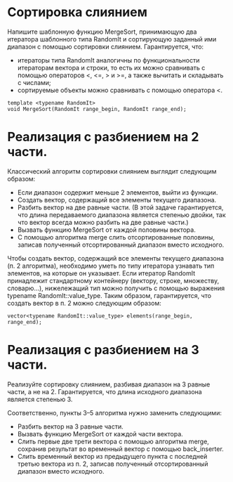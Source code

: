 # Сортировка слиянием

Напишите шаблонную функцию MergeSort, принимающую два итератора шаблонного типа RandomIt и сортирующую заданный ими диапазон с помощью сортировки слиянием. Гарантируется, что:

+ итераторы типа RandomIt аналогичны по функциональности итераторам вектора и строки, то есть их можно сравнивать с помощью операторов <, <=, > и >=, а также вычитать и складывать с числами;
+ сортируемые объекты можно сравнивать с помощью оператора <.

```
template <typename RandomIt>
void MergeSort(RandomIt range_begin, RandomIt range_end);
```

# Реализация с разбиением на 2 части. 
Классический алгоритм сортировки слиянием выглядит следующим образом:

+ Если диапазон содержит меньше 2 элементов, выйти из функции.
+ Создать вектор, содержащий все элементы текущего диапазона.
+ Разбить вектор на две равные части. (В этой задаче гарантируется, что длина передаваемого диапазона является степенью двойки, так что вектор всегда можно разбить на две равные части.)
+ Вызвать функцию MergeSort от каждой половины вектора.
+ С помощью алгоритма merge слить отсортированные половины, записав полученный отсортированный диапазон вместо исходного.

Чтобы создать вектор, содержащий все элементы текущего диапазона (п. 2 алгоритма), необходимо уметь по типу итератора узнавать тип элементов, на которые он указывает. Если итератор RandomIt принадлежит стандартному контейнеру (вектору, строке, множеству, словарю...), нижележащий тип можно получить с помощью выражения typename RandomIt::value_type. Таким образом, гарантируется, что создать вектор в п. 2 можно следующим образом:

```
vector<typename RandomIt::value_type> elements(range_begin, range_end);
```

# Реализация с разбиением на 3 части. 

Реализуйте сортировку слиянием, разбивая диапазон на 3 равные части, а не на 2. Гарантируется, что длина исходного диапазона является степенью 3.

Соответственно, пункты 3–5 алгоритма нужно заменить следующими:

+ Разбить вектор на 3 равные части.
+ Вызвать функцию MergeSort от каждой части вектора.
+ Слить первые две трети вектора с помощью алгоритма merge, сохранив результат во временный вектор с помощью back_inserter.
+ Слить временный вектор из предыдущего пункта с последней третью вектора из п. 2, записав полученный отсортированный диапазон вместо исходного.
